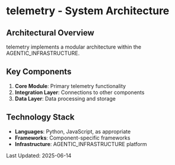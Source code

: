 # telemetry - System Architecture

## Architectural Overview

telemetry implements a modular architecture within the AGENTIC_INFRASTRUCTURE.

## Key Components

1. **Core Module**: Primary telemetry functionality
2. **Integration Layer**: Connections to other components
3. **Data Layer**: Data processing and storage

## Technology Stack

- **Languages**: Python, JavaScript, as appropriate
- **Frameworks**: Component-specific frameworks
- **Infrastructure**: AGENTIC_INFRASTRUCTURE platform

Last Updated: 2025-06-14
